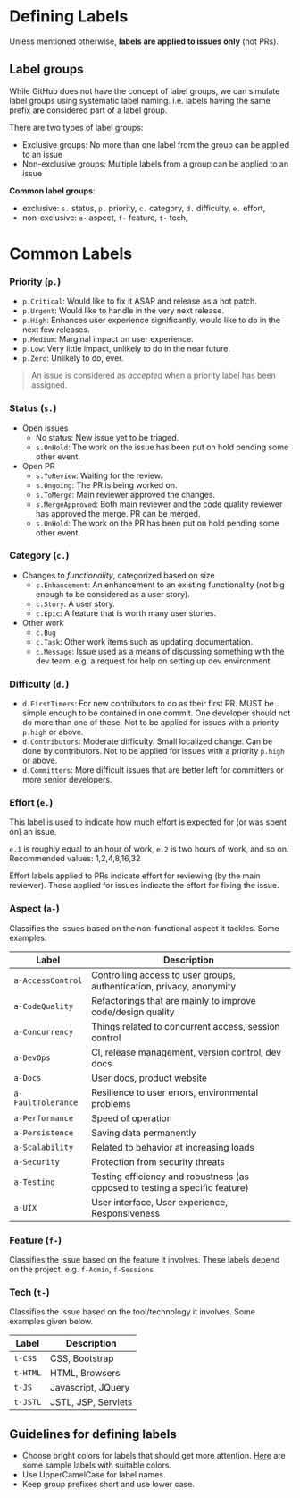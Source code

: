 # Defining Labels

Unless mentioned otherwise, **labels are applied to issues only** (not PRs). 

## Label groups

While GitHub does not have the concept of label groups, we can simulate label groups using systematic label naming. 
i.e. labels having the same prefix are considered part of a label group.

There are two types of label groups: 
 
* Exclusive groups: No more than one label from the group can be applied to an issue
* Non-exclusive groups:  Multiple labels from a group can be applied to an issue

**Common label groups**:

* exclusive: `s.` status, `p.` priority, `c.` category, `d.` difficulty, `e.` effort, 
* non-exclusive:  `a-` aspect, `f-` feature, `t-` tech, 
 
# Common Labels

### Priority (`p.`)

* `p.Critical`: Would like to fix it ASAP and release as a hot patch.
* `p.Urgent`: Would like to handle in the very next release.
* `p.High`: Enhances user experience significantly, would like to do in the next few releases.
* `p.Medium`: Marginal impact on user experience.
* `p.Low`: Very little impact, unlikely to do in the near future.
* `p.Zero`: Unlikely to do, ever.

> An issue is considered as _accepted_ when a priority label has been assigned.

### Status (`s.`)

* Open issues
    * No status: New issue yet to be triaged. 
    * `s.OnHold`: The work on the issue has been put on hold pending some other event.
* Open PR  
    * `s.ToReview`: Waiting for the review.
    * `s.Ongoing`: The PR is being worked on.
    * `s.ToMerge`: Main reviewer approved the changes. 
    * `s.MergeApproved`: Both main reviewer and the code quality reviewer has approved the merge. PR can be merged.
    * `s.OnHold`: The work on the PR has been put on hold pending some other event.

### Category (`c.`)

* Changes to _functionality_, categorized based on size
  * `c.Enhancement`: An enhancement to an existing functionality (not big enough 
   to be considered as a user story).
  * `c.Story`: A user story.
  * `c.Epic`: A feature that is worth many user stories.
* Other work
  * `c.Bug`
  * `c.Task`: Other work items such as updating documentation.
  * `c.Message`: Issue used as a means of discussing something with the dev team.
     e.g. a request for help on setting up dev environment.

### Difficulty (`d.`)

* `d.FirstTimers`: For new contributors to do as their first PR. MUST be simple enough to be contained in one commit. 
  One developer should not do more than one of these. Not to be applied for issues with a priority `p.high` or above.
* `d.Contributors`: Moderate difficulty. Small localized change. Can be done by contributors.
  Not to be applied for issues with a priority `p.high` or above.
* `d.Committers`: More difficult issues that are better left for committers or more senior developers.

### Effort (`e.`)

This label is used to indicate how much effort is expected for (or was spent on)
an issue.

`e.1` is roughly equal to an hour of work, `e.2` is two hours of work, and so on.
Recommended values: 1,2,4,8,16,32

Effort labels applied to PRs indicate effort for reviewing (by the main reviewer). Those applied for issues indicate
the effort for fixing the issue.

### Aspect (`a-`)

Classifies the issues based on the non-functional aspect it tackles. Some examples:

|Label              | Description
|-------------------|------------------------------------
|`a-AccessControl`  |Controlling access to user groups, authentication, privacy, anonymity
|`a-CodeQuality`    |Refactorings that are mainly to improve code/design quality
|`a-Concurrency`    |Things related to concurrent access, session control
|`a-DevOps`         |CI, release management, version control, dev docs
|`a-Docs`           |User docs, product website
|`a-FaultTolerance` |Resilience to user errors, environmental problems
|`a-Performance`    |Speed of operation
|`a-Persistence`    |Saving data permanently
|`a-Scalability`    |Related to behavior at increasing loads
|`a-Security`       |Protection from security threats
|`a-Testing`        |Testing efficiency and robustness (as opposed to testing a specific feature)
|`a-UIX`            |User interface, User experience, Responsiveness

### Feature (`f-`)

Classifies the issue based on the feature it involves. These labels depend on the project.
e.g. `f-Admin`, `f-Sessions`


### Tech (`t-`)

Classifies the issue based on the tool/technology it involves. Some examples given below.

|Label     | Description                                
|----------|---------------------------------
|`t-CSS`   |CSS, Bootstrap
|`t-HTML`  |HTML, Browsers
|`t-JS`    |Javascript, JQuery
|`t-JSTL`  |JSTL, JSP, Servlets


## Guidelines for defining labels

* Choose bright colors for labels that should get more attention. [Here][labels] are some sample 
  labels with suitable colors.
* Use UpperCamelCase for label names. 
* Keep group prefixes short and use lower case.

[labels]:https://github.com/oss-generic/process/labels?sort=name-asc